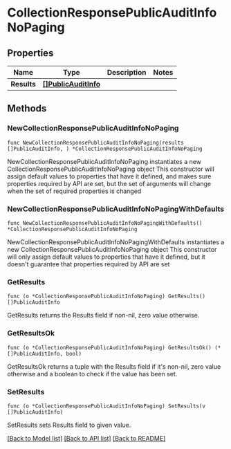 # CollectionResponsePublicAuditInfoNoPaging

## Properties

Name | Type | Description | Notes
------------ | ------------- | ------------- | -------------
**Results** | [**[]PublicAuditInfo**](PublicAuditInfo.md) |  | 

## Methods

### NewCollectionResponsePublicAuditInfoNoPaging

`func NewCollectionResponsePublicAuditInfoNoPaging(results []PublicAuditInfo, ) *CollectionResponsePublicAuditInfoNoPaging`

NewCollectionResponsePublicAuditInfoNoPaging instantiates a new CollectionResponsePublicAuditInfoNoPaging object
This constructor will assign default values to properties that have it defined,
and makes sure properties required by API are set, but the set of arguments
will change when the set of required properties is changed

### NewCollectionResponsePublicAuditInfoNoPagingWithDefaults

`func NewCollectionResponsePublicAuditInfoNoPagingWithDefaults() *CollectionResponsePublicAuditInfoNoPaging`

NewCollectionResponsePublicAuditInfoNoPagingWithDefaults instantiates a new CollectionResponsePublicAuditInfoNoPaging object
This constructor will only assign default values to properties that have it defined,
but it doesn't guarantee that properties required by API are set

### GetResults

`func (o *CollectionResponsePublicAuditInfoNoPaging) GetResults() []PublicAuditInfo`

GetResults returns the Results field if non-nil, zero value otherwise.

### GetResultsOk

`func (o *CollectionResponsePublicAuditInfoNoPaging) GetResultsOk() (*[]PublicAuditInfo, bool)`

GetResultsOk returns a tuple with the Results field if it's non-nil, zero value otherwise
and a boolean to check if the value has been set.

### SetResults

`func (o *CollectionResponsePublicAuditInfoNoPaging) SetResults(v []PublicAuditInfo)`

SetResults sets Results field to given value.



[[Back to Model list]](../README.md#documentation-for-models) [[Back to API list]](../README.md#documentation-for-api-endpoints) [[Back to README]](../README.md)


